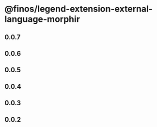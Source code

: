 # @finos/legend-extension-external-language-morphir

## 0.0.7

## 0.0.6

## 0.0.5

## 0.0.4

## 0.0.3

## 0.0.2
